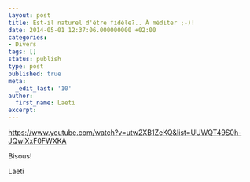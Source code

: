 ```yaml
---
layout: post
title: Est-il naturel d'être fidèle?.. À méditer ;-)!
date: 2014-05-01 12:37:06.000000000 +02:00
categories:
- Divers
tags: []
status: publish
type: post
published: true
meta:
  _edit_last: '10'
author:
  first_name: Laeti
excerpt:
---
```

<p><a href="https://www.youtube.com/watch?v=utw2XB1ZeKQ&amp;list=UUWQT49S0h-JQwiXxF0FWXKA" target="_blank" rel="nofollow nofollow">https://www.youtube.com/watch?v=utw2XB1ZeKQ&amp;list=UUWQT49S0h-JQwiXxF0FWXKA</a></p>
<p>Bisous!</p>
<p>Laeti</p>
